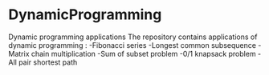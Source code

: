 # DynamicProgramming
Dynamic programming applications
The repository contains applications of dynamic programming :
-Fibonacci series
-Longest common subsequence
-Matrix chain multiplication
-Sum of subset problem
-0/1 knapsack problem
-All pair shortest path

